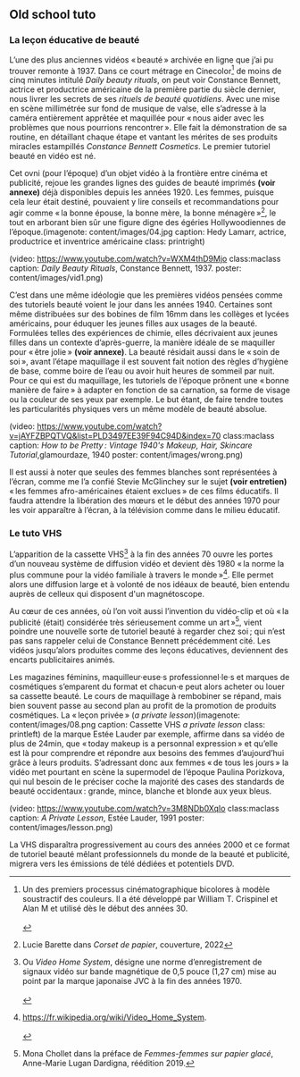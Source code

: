 ## Old school tuto
### La leçon éducative de beauté
L’une des plus anciennes vidéos «&#8239;beauté&#8239;» archivée en ligne que j’ai pu trouver remonte à 1937. Dans 
ce court métrage en Cinecolor[^cine] de moins de cinq minutes intitulé _Daily beauty rituals_, on peut voir 
Constance Bennett, actrice et productrice américaine de la première partie du siècle dernier, nous livrer 
les secrets de ses _rituels de beauté quotidiens_. Avec une mise en scène millimétrée sur fond de musique 
de valse, elle s’adresse à la caméra entièrement apprêtée et maquillée pour «&#8239;nous aider avec les 
problèmes que nous pourrions rencontrer&#8239;». Elle fait la démonstration de sa routine, en détaillant 
chaque étape et vantant les mérites de ses produits miracles estampillés _Constance Bennett 
Cosmetics_. Le premier tutoriel beauté en vidéo est né. 

Cet ovni (pour l’époque) d’un objet vidéo à la frontière entre cinéma et publicité, rejoue les 
grandes lignes des guides de beauté imprimés **(voir annexe)** déjà disponibles depuis les années 1920. Les femmes, 
puisque cela leur était destiné, pouvaient y lire conseils et recommandations pour agir comme «&#8239;la 
bonne épouse, la bonne mère, la bonne ménagère&#8239;»[^bonne], le tout en arborant bien sûr une figure digne des 
égéries Hollywoodiennes de l’époque.(imagenote: content/images/04.jpg caption: Hedy Lamarr, actrice, productrice et inventrice américaine class: printright)

(video: https://www.youtube.com/watch?v=WXM4thD9Mjo  class:maclass caption: _Daily Beauty Rituals_, Constance Bennett, 1937. poster: content/images/vid1.png)

C’est dans une même idéologie que les premières vidéos pensées comme des tutoriels beauté voient le 
jour dans les années 1940. Certaines sont même distribuées sur des bobines de film 16mm dans les 
collèges et lycées américains, pour éduquer les jeunes filles aux usages de la beauté. Formulées telles des 
expériences de chimie, elles décrivaient aux jeunes filles dans un contexte d’après-guerre, la manière 
idéale de se maquiller pour «&#8239;être jolie&#8239;»  **(voir annexe)**. La beauté résidait aussi dans le «&#8239;soin de soi&#8239;», avant l’étape maquillage il est souvent fait notion des règles d’hygiène de base, comme boire de l’eau ou avoir huit heures de sommeil par nuit. Pour ce qui est du maquillage, les tutoriels de l’époque prônent une «&#8239;bonne manière de faire&#8239;» à adapter en fonction de sa carnation, sa forme de visage ou la couleur de ses yeux par exemple. Le but étant, de faire tendre toutes les particularités physiques vers un même modèle de beauté absolue.

(video: https://www.youtube.com/watch?v=jAYFZBPQTVQ&list=PLD3497EE39F94C94D&index=70 class:maclass caption: _How to be Pretty&#8239;: Vintage 1940's Makeup, Hair, Skincare Tutorial_,glamourdaze, 1940 poster: content/images/wrong.png)

Il est aussi à noter que seules des femmes blanches sont représentées à l’écran, comme me l’a 
confié Stevie McGlinchey sur le sujet **(voir entretien)** «&#8239;les femmes afro-américaines étaient exclues&#8239;» de ces 
films éducatifs. Il faudra attendre la libération des mœurs et le début des années 1970 pour les voir apparaître à l’écran, à la télévision comme dans le milieu éducatif.

[^cine]: Un des premiers processus cinématographique bicolores à modèle soustractif des couleurs. Il a été développé par William T. Crispinel et Alan M et utilisé dès le début des années 30.<br><br>
[^bonne]: Lucie Barette dans _Corset de papier_, couverture, 2022   

### Le tuto VHS
L’apparition de la cassette VHS[^vhs] à la fin des années 70 ouvre les portes d’un nouveau système de diffusion vidéo et devient dès 1980 «&#8239;la norme la plus commune pour la vidéo familiale à travers le monde&#8239;»[^vvhs]. Elle permet alors une diffusion large et à volonté de nos idéaux de beauté, bien entendu auprès de celleux qui disposent d'un magnétoscope.  

Au cœur de ces années, où l’on voit aussi l’invention du vidéo-clip et où «&#8239;la publicité (était) 
considérée très sérieusement comme un art&#8239;»[^art], vient poindre une nouvelle sorte de tutoriel beauté à regarder chez soi&#8239;; qui n’est pas sans rappeler celui de Constance Bennett précédemment cité. Les vidéos jusqu’alors produites comme des leçons éducatives, deviennent des encarts publicitaires animés.

Les magazines féminins, maquilleur·euse·s professionnel·le·s et marques de cosmétiques s’emparent du format et chacun·e peut alors acheter ou louer sa cassette beauté. Le cours de maquillage à rembobiner se répand, mais bien souvent passe au second plan au profit de la promotion de produits cosmétiques.
La «&#8239;leçon privée&#8239;» (_a private lesson_)(imagenote: content/images/08.png caption: Cassette VHS _a private lesson_ class: printleft) de la marque Estée Lauder par exemple, affirme dans sa vidéo de 
plus de 24min, que «&#8239;today makeup is a personnal expression&#8239;» et qu’elle est là pour comprendre et 
répondre aux besoins des femmes d’aujourd’hui grâce à leurs produits. S’adressant donc aux femmes «&#8239;de tous les jours&#8239;» la vidéo met pourtant en scène la supermodel de l’époque Paulina Porizkova, qui nul besoin de le préciser coche la majorité des cases des standards de beauté occidentaux&#8239;: grande, mince, blanche et blonde aux yeux bleus.

(video: https://www.youtube.com/watch?v=3M8NDb0XqIo class:maclass caption: _A Private Lesson_, Estée Lauder, 1991 poster: content/images/lesson.png)

La VHS disparaîtra progressivement au cours des années 2000 et ce format de tutoriel beauté 
mêlant professionnels du monde de la beauté et publicité, migrera vers les émissions de télé dédiées et 
potentiels DVD.

[^vhs]: Ou _Video Home System_, désigne une norme d’enregistrement de signaux vidéo sur bande magnétique de 0,5 pouce (1,27 cm) mise au point par la marque japonaise JVC à la fin des années 1970.<br><br>
[^vvhs]: https://fr.wikipedia.org/wiki/Video_Home_System. <br><br>
[^art]: Mona Chollet dans la préface de _Femmes-femmes sur papier glacé_, Anne-Marie Lugan Dardigna, réédition 2019.

<!-- <br class="breakpage"> -->